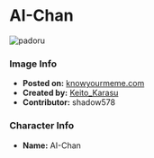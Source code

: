 # AI-Chan

![padoru](https://raw.githubusercontent.com/shadow578/Padoru-Padoru/master/Padoru/aichannel-ai-chan.png "AI-Chan")

### Image Info
* **Posted on:**     [knowyourmeme.com](https://knowyourmeme.com/photos/1439336-padoru)
* **Created by:**    [Keito_Karasu](https://github.com/shadow578/Padoru-Padoru/blob/master/table-of-contents/creators/KeitoKarasu.md)
* **Contributor:**   shadow578

### Character Info
* **Name:**   AI-Chan


